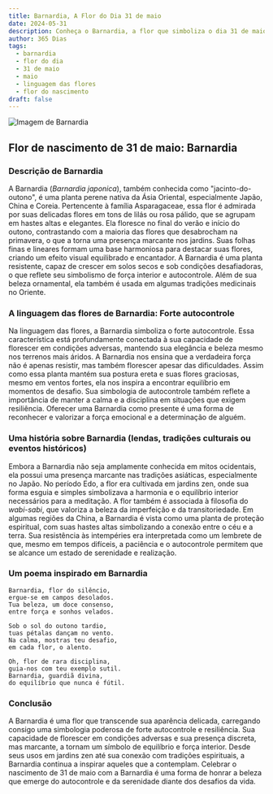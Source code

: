 ```yaml
---
title: Barnardia, A Flor do Dia 31 de maio
date: 2024-05-31
description: Conheça o Barnardia, a flor que simboliza o dia 31 de maio e seu significado 'Forte autocontrole'. Explore a beleza e o simbolismo desta flor encantadora.
author: 365 Dias
tags:
  - barnardia
  - flor do dia
  - 31 de maio
  - maio
  - linguagem das flores
  - flor do nascimento
draft: false
---
```


![Imagem de Barnardia](https://cdn.pixabay.com/photo/2020/01/23/07/40/squill-4787085_1280.jpg#center)



## Flor de nascimento de 31 de maio: Barnardia

### Descrição de Barnardia

A Barnardia (_Barnardia japonica_), também conhecida como "jacinto-do-outono", é uma planta perene nativa da Ásia Oriental, especialmente Japão, China e Coreia. Pertencente à família Asparagaceae, essa flor é admirada por suas delicadas flores em tons de lilás ou rosa pálido, que se agrupam em hastes altas e elegantes. Ela floresce no final do verão e início do outono, contrastando com a maioria das flores que desabrocham na primavera, o que a torna uma presença marcante nos jardins. Suas folhas finas e lineares formam uma base harmoniosa para destacar suas flores, criando um efeito visual equilibrado e encantador. A Barnardia é uma planta resistente, capaz de crescer em solos secos e sob condições desafiadoras, o que reflete seu simbolismo de força interior e autocontrole. Além de sua beleza ornamental, ela também é usada em algumas tradições medicinais no Oriente.

### A linguagem das flores de Barnardia: Forte autocontrole

Na linguagem das flores, a Barnardia simboliza o forte autocontrole. Essa característica está profundamente conectada à sua capacidade de florescer em condições adversas, mantendo sua elegância e beleza mesmo nos terrenos mais áridos. A Barnardia nos ensina que a verdadeira força não é apenas resistir, mas também florescer apesar das dificuldades. Assim como essa planta mantém sua postura ereta e suas flores graciosas, mesmo em ventos fortes, ela nos inspira a encontrar equilíbrio em momentos de desafio. Sua simbologia de autocontrole também reflete a importância de manter a calma e a disciplina em situações que exigem resiliência. Oferecer uma Barnardia como presente é uma forma de reconhecer e valorizar a força emocional e a determinação de alguém.

### Uma história sobre Barnardia (lendas, tradições culturais ou eventos históricos)

Embora a Barnardia não seja amplamente conhecida em mitos ocidentais, ela possui uma presença marcante nas tradições asiáticas, especialmente no Japão. No período Edo, a flor era cultivada em jardins zen, onde sua forma esguia e simples simbolizava a harmonia e o equilíbrio interior necessários para a meditação. A flor também é associada à filosofia do _wabi-sabi_, que valoriza a beleza da imperfeição e da transitoriedade. Em algumas regiões da China, a Barnardia é vista como uma planta de proteção espiritual, com suas hastes altas simbolizando a conexão entre o céu e a terra. Sua resistência às intempéries era interpretada como um lembrete de que, mesmo em tempos difíceis, a paciência e o autocontrole permitem que se alcance um estado de serenidade e realização.

### Um poema inspirado em Barnardia

```
Barnardia, flor do silêncio,  
ergue-se em campos desolados.  
Tua beleza, um doce consenso,  
entre força e sonhos velados.  

Sob o sol do outono tardio,  
tuas pétalas dançam no vento.  
Na calma, mostras teu desafio,  
em cada flor, o alento.  

Oh, flor de rara disciplina,  
guia-nos com teu exemplo sutil.  
Barnardia, guardiã divina,  
do equilíbrio que nunca é fútil.  
```

### Conclusão

A Barnardia é uma flor que transcende sua aparência delicada, carregando consigo uma simbologia poderosa de forte autocontrole e resiliência. Sua capacidade de florescer em condições adversas e sua presença discreta, mas marcante, a tornam um símbolo de equilíbrio e força interior. Desde seus usos em jardins zen até sua conexão com tradições espirituais, a Barnardia continua a inspirar aqueles que a contemplam. Celebrar o nascimento de 31 de maio com a Barnardia é uma forma de honrar a beleza que emerge do autocontrole e da serenidade diante dos desafios da vida.